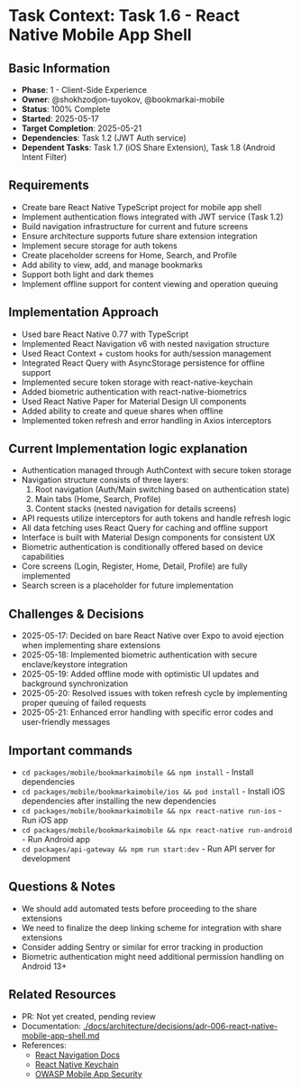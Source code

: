 # Task Context: Task 1.6 - React Native Mobile App Shell

## Basic Information
- **Phase**: 1 - Client-Side Experience
- **Owner**: @shokhzodjon-tuyokov, @bookmarkai-mobile
- **Status**: 100% Complete
- **Started**: 2025-05-17
- **Target Completion**: 2025-05-21
- **Dependencies**: Task 1.2 (JWT Auth service)
- **Dependent Tasks**: Task 1.7 (iOS Share Extension), Task 1.8 (Android Intent Filter)

## Requirements
- Create bare React Native TypeScript project for mobile app shell
- Implement authentication flows integrated with JWT service (Task 1.2)
- Build navigation infrastructure for current and future screens
- Ensure architecture supports future share extension integration
- Implement secure storage for auth tokens
- Create placeholder screens for Home, Search, and Profile
- Add ability to view, add, and manage bookmarks
- Support both light and dark themes
- Implement offline support for content viewing and operation queuing

## Implementation Approach
- Used bare React Native 0.77 with TypeScript
- Implemented React Navigation v6 with nested navigation structure
- Used React Context + custom hooks for auth/session management
- Integrated React Query with AsyncStorage persistence for offline support
- Implemented secure token storage with react-native-keychain
- Added biometric authentication with react-native-biometrics
- Used React Native Paper for Material Design UI components
- Added ability to create and queue shares when offline
- Implemented token refresh and error handling in Axios interceptors

## Current Implementation logic explanation
- Authentication managed through AuthContext with secure token storage
- Navigation structure consists of three layers:
  1. Root navigation (Auth/Main switching based on authentication state)
  2. Main tabs (Home, Search, Profile)
  3. Content stacks (nested navigation for details screens)
- API requests utilize interceptors for auth tokens and handle refresh logic
- All data fetching uses React Query for caching and offline support
- Interface is built with Material Design components for consistent UX
- Biometric authentication is conditionally offered based on device capabilities
- Core screens (Login, Register, Home, Detail, Profile) are fully implemented
- Search screen is a placeholder for future implementation

## Challenges & Decisions
- 2025-05-17: Decided on bare React Native over Expo to avoid ejection when implementing share extensions
- 2025-05-18: Implemented biometric authentication with secure enclave/keystore integration
- 2025-05-19: Added offline mode with optimistic UI updates and background synchronization
- 2025-05-20: Resolved issues with token refresh cycle by implementing proper queuing of failed requests
- 2025-05-21: Enhanced error handling with specific error codes and user-friendly messages

## Important commands
- `cd packages/mobile/bookmarkaimobile && npm install` - Install dependencies
- `cd packages/mobile/bookmarkaimobile/ios && pod install` - Install iOS dependencies after installing the new dependencies
- `cd packages/mobile/bookmarkaimobile && npx react-native run-ios` - Run iOS app
- `cd packages/mobile/bookmarkaimobile && npx react-native run-android` - Run Android app
- `cd packages/api-gateway && npm run start:dev` - Run API server for development

## Questions & Notes
- We should add automated tests before proceeding to the share extensions
- We need to finalize the deep linking scheme for integration with share extensions
- Consider adding Sentry or similar for error tracking in production
- Biometric authentication might need additional permission handling on Android 13+

## Related Resources
- PR: Not yet created, pending review
- Documentation: [./docs/architecture/decisions/adr-006-react-native-mobile-app-shell.md](./docs/architecture/decisions/adr-006-react-native-mobile-app-shell.md)
- References: 
  - [React Navigation Docs](https://reactnavigation.org/)
  - [React Native Keychain](https://github.com/oblador/react-native-keychain)
  - [OWASP Mobile App Security](https://owasp.org/www-project-mobile-security-testing-guide/)